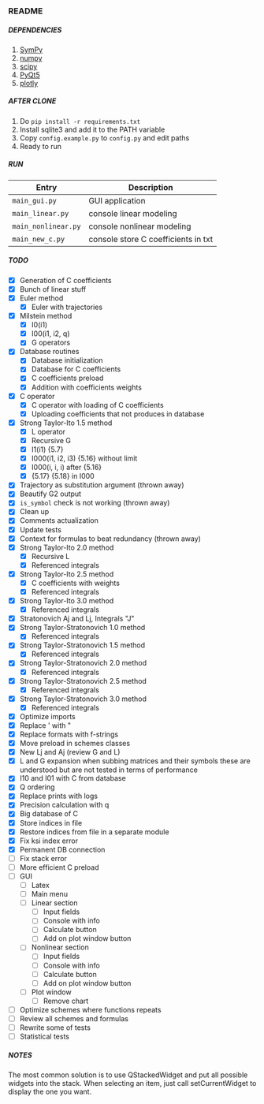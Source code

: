 ### README ###

##### DEPENDENCIES #####
1. [SymPy](https://docs.sympy.org/latest/index.html)
1. [numpy](https://numpy.org/)
1. [scipy](https://www.scipy.org/)
1. [PyQt5](https://pypi.org/project/PyQt5/)
1. [plotly](https://plotly.com/python/)

##### AFTER CLONE #####
1. Do `pip install -r requirements.txt`
1. Install sqlite3 and add it to the PATH variable
1. Copy `config.example.py` to `config.py` and edit paths
1. Ready to run

##### RUN #####
Entry                   | Description
------------------------|------------------------------------
`main_gui.py`           | GUI application
`main_linear.py`        | console linear modeling
`main_nonlinear.py`     | console nonlinear modeling
`main_new_c.py`         | console store C coefficients in txt

##### TODO #####
- [x] Generation of C coefficients
- [x] Bunch of linear stuff
- [x] Euler method
    - [x] Euler with trajectories
- [x] Milstein method
    - [x] I0(i1)
    - [x] I00(i1, i2, q)
    - [x] G operators
- [x] Database routines
    - [x] Database initialization
    - [x] Database for C coefficients
    - [x] C coefficients preload
    - [x] Addition with coefficients weights
- [x] C operator
    - [x] C operator with loading of C coefficients
    - [x] Uploading coefficients that not produces in database
- [x] Strong Taylor-Ito 1.5 method
    - [x] L operator
    - [x] Recursive G
    - [x] I1(i1) {5.7}
    - [x] I000(i1, i2, i3) {5.16} without limit
    - [x] I000(i, i, i) after {5.16}
    - [x] {5.17} {5.18} in I000
- [x] Trajectory as substitution argument (thrown away) 
- [x] Beautify G2 output
- [x] `is_symbol` check is not working (thrown away) 
- [x] Clean up
- [x] Comments actualization
- [x] Update tests
- [x] Context for formulas to beat redundancy (thrown away) 
- [x] Strong Taylor-Ito 2.0 method
    - [x] Recursive L
    - [x] Referenced integrals
- [x] Strong Taylor-Ito 2.5 method
    - [x] C coefficients with weights
    - [x] Referenced integrals
- [x] Strong Taylor-Ito 3.0 method
    - [x] Referenced integrals
- [x] Stratonovich Aj and Lj, Integrals "J"
- [x] Strong Taylor-Stratonovich 1.0 method
    - [x] Referenced integrals
- [x] Strong Taylor-Stratonovich 1.5 method
    - [x] Referenced integrals
- [x] Strong Taylor-Stratonovich 2.0 method
    - [x] Referenced integrals
- [x] Strong Taylor-Stratonovich 2.5 method
    - [x] Referenced integrals
- [x] Strong Taylor-Stratonovich 3.0 method
    - [x] Referenced integrals
- [x] Optimize imports
- [x] Replace ' with "
- [x] Replace formats with f-strings
- [x] Move preload in schemes classes
- [x] New Lj and Aj (review G and L)
- [x] L and G expansion when subbing matrices and their symbols these are 
      understood but are not tested in terms of performance
- [x] I10 and I01 with C from database
- [x] Q ordering
- [x] Replace prints with logs
- [x] Precision calculation with q
- [x] Big database of C
- [x] Store indices in file
- [x] Restore indices from file in a separate module
- [x] Fix ksi index error
- [x] Permanent DB connection
- [ ] Fix stack error
- [ ] More efficient C preload
- [ ] GUI
    - [ ] Latex
    - [ ] Main menu
    - [ ] Linear section
        - [ ] Input fields
        - [ ] Console with info
        - [ ] Calculate button
        - [ ] Add on plot window button
    - [ ] Nonlinear section
        - [ ] Input fields
        - [ ] Console with info
        - [ ] Calculate button
        - [ ] Add on plot window button
    - [ ] Plot window
        - [ ] Remove chart
- [ ] Optimize schemes where functions repeats
- [ ] Review all schemes and formulas
- [ ] Rewrite some of tests
- [ ] Statistical tests

##### NOTES #####
The most common solution is to use QStackedWidget and put all possible 
widgets into the stack. When selecting an item, just call setCurrentWidget 
to display the one you want.